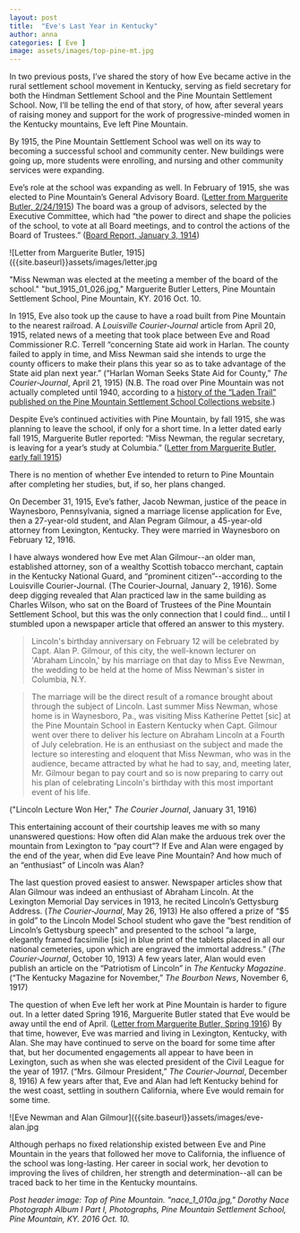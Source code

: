 ```yaml
---
layout: post
title:  "Eve's Last Year in Kentucky"
author: anna
categories: [ Eve ]
image: assets/images/top-pine-mt.jpg
---
```

In two previous posts, I’ve shared the story of how Eve became active in the rural settlement school movement in Kentucky, serving as field secretary for both the Hindman Settlement School and the Pine Mountain Settlement School. Now, I’ll be telling the end of that story, of how, after several years of raising money and support for the work of progressive-minded women in the Kentucky mountains, Eve left Pine Mountain.

By 1915, the Pine Mountain Settlement School was well on its way to becoming a successful school and community center. New buildings were going up, more students were enrolling, and nursing and other community services were expanding.

Eve’s role at the school was expanding as well. In February of 1915, she was elected to Pine Mountain’s General Advisory Board. ([Letter from Marguerite Butler, 2/24/1915](https://pinemountainsettlement.net/?attachment_id=12234)) The board was a group of advisors, selected by the Executive Committee, which had “the power to direct and shape the policies of the school, to vote at all Board meetings, and to control the actions of the Board of Trustees.” ([Board Report, January 3, 1914](https://pinemountainsettlement.net/?attachment_id=4873))

![Letter from Marguerite Butler, 1915]({{site.baseurl}}assets/images/letter.jpg

"Miss Newman was elected at the meeting a member of the board of the school." "but_1915_01_026.jpg," Marguerite Butler Letters, Pine Mountain Settlement School, Pine Mountain, KY. 2016 Oct. 10.

In 1915, Eve also took up the cause to have a road built from Pine Mountain to the nearest railroad. A *Louisville Courier-Journal* article from April 20, 1915, related news of a meeting that took place between Eve and Road Commissioner R.C. Terrell “concerning State aid work in Harlan. The county failed to apply in time, and Miss Newman said she intends to urge the county officers to make their plans this year so as to take advantage of the State aid plan next year.” (“Harlan Woman Seeks State Aid for County,” *The Courier-Journal*, April 21, 1915) (N.B. The road over Pine Mountain was not actually completed until 1940, according to a [history of the “Laden Trail” published on the Pine Mountain Settlement School Collections website](https://pinemountainsettlement.net/?p=4736).)

Despite Eve’s continued activities with Pine Mountain, by fall 1915, she was planning to leave the school, if only for a short time. In a letter dated early fall 1915, Marguerite Butler reported: “Miss Newman, the regular secretary, is leaving for a year’s study at Columbia.” ([Letter from Marguerite Butler, early fall 1915](https://pinemountainsettlement.net/?attachment_id=12266))

There is no mention of whether Eve intended to return to Pine Mountain after completing her studies, but, if so, her plans changed.

On December 31, 1915, Eve’s father, Jacob Newman, justice of the peace in Waynesboro, Pennsylvania, signed a marriage license application for Eve, then a 27-year-old student, and Alan Pegram Gilmour, a 45-year-old attorney from Lexington, Kentucky. They were married in Waynesboro on February 12, 1916.

I have always wondered how Eve met Alan Gilmour--an older man, established attorney, son of a wealthy Scottish tobacco merchant, captain in the Kentucky National Guard, and “prominent citizen”--according to the Louisville Courier-Journal. (The Courier-Journal, January 2, 1916). Some deep digging revealed that Alan practiced law in the same building as Charles Wilson, who sat on the Board of Trustees of the Pine Mountain Settlement School, but this was the only connection that I could find… until I stumbled upon a newspaper article that offered an answer to this mystery.

>Lincoln's birthday anniversary on February 12 will be celebrated by Capt. Alan P. Gilmour, of this city, the well-known lecturer on 'Abraham Lincoln,' by his marriage on that day to Miss Eve Newman, the wedding to be held at the home of Miss Newman's sister in Columbia, N.Y.

>The marriage will be the direct result of a romance brought about through the subject of Lincoln. Last summer Miss Newman, whose home is in Waynesboro, Pa., was visiting Miss Katherine Pettet [sic] at the Pine Mountain School in Eastern Kentucky when Capt. Gilmour went over there to deliver his lecture on Abraham Lincoln at a Fourth of July celebration. He is an enthusiast on the subject and made the lecture so interesting and eloquent that Miss Newman, who was in the audience, became attracted by what he had to say, and, meeting later, Mr. Gilmour began to pay court and so is now preparing to carry out his plan of celebrating Lincoln's birthday with this most important event of his life.

("Lincoln Lecture Won Her," *The Courier Journal*, January 31, 1916)

This entertaining account of their courtship leaves me with so many unanswered questions: How often did Alan make the arduous trek over the mountain from Lexington to “pay court”? If Eve and Alan were engaged by the end of the year, when did Eve leave Pine Mountain? And how much of an “enthusiast” of Lincoln was Alan?

The last question proved easiest to answer. Newspaper articles show that Alan Gilmour was indeed an enthusiast of Abraham Lincoln. At the Lexington Memorial Day services in 1913, he recited Lincoln’s Gettysburg Address. (*The Courier-Journal*, May 26, 1913) He also offered a prize of “$5 in gold” to the Lincoln Model School student who gave the “best rendition of Lincoln’s Gettysburg speech” and presented to the school “a large, elegantly framed facsimilie [sic] in blue print of the tablets placed in all our national cemeteries, upon which are engraved the immortal address.” (*The Courier-Journal*, October 10, 1913) A few years later, Alan would even publish an article on the “Patriotism of Lincoln” in *The Kentucky Magazine*. (“The Kentucky Magazine for November,” *The Bourbon News*, November 6, 1917)

The question of when Eve left her work at Pine Mountain is harder to figure out. In a letter dated Spring 1916, Marguerite Butler stated that Eve would be away until the end of April. ([Letter from Marguerite Butler, Spring 1916](https://pinemountainsettlement.net/?attachment_id=12143)) By that time, however, Eve was married and living in Lexington, Kentucky, with Alan. She may have continued to serve on the board for some time after that, but her documented engagements all appear to have been in Lexington, such as when she was elected president of the Civil League for the year of 1917. (“Mrs. Gilmour President,” *The Courier-Journal*, December 8, 1916) A few years after that, Eve and Alan had left Kentucky behind for the west coast, settling in southern California, where Eve would remain for some time.

![Eve Newman and Alan Gilmour]({{site.baseurl}}assets/images/eve-alan.jpg

Although perhaps no fixed relationship existed between Eve and Pine Mountain in the years that followed her move to California, the influence of the school was long-lasting. Her career in social work, her devotion to improving the lives of children, her strength and determination--all can be traced back to her time in the Kentucky mountains.

*Post header image: Top of Pine Mountain. "nace_1_010a.jpg," Dorothy Nace Photograph Album I Part I, Photographs, Pine Mountain Settlement School, Pine Mountain, KY. 2016 Oct. 10.*